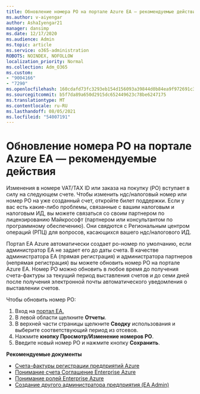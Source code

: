```yaml
---
title: Обновление номера PO на портале Azure EA — рекомендуемые действия
ms.author: v-aiyengar
author: AshaIyengar21
manager: dansimp
ms.date: 12/17/2020
ms.audience: Admin
ms.topic: article
ms.service: o365-administration
ROBOTS: NOINDEX, NOFOLLOW
localization_priority: Normal
ms.collection: Adm_O365
ms.custom:
- "9004166"
- "7290"
ms.openlocfilehash: 160cdafd73fc3293eb154d156093a39844d0b84ea9f972691c3630693d720b38
ms.sourcegitcommit: b5f7da89a650d2915dc652449623c78be6247175
ms.translationtype: MT
ms.contentlocale: ru-RU
ms.lasthandoff: 08/05/2021
ms.locfileid: "54007191"
---
```

# <a name="update-po-number-in-azure-ea-portal---recommended-steps"></a>Обновление номера PO на портале Azure EA — рекомендуемые действия

Изменения в номере VAT/TAX ID или заказа на покупку (PO) вступает в силу на следующем счете. Чтобы изменить ндс/налоговый номер или номер PO на уже созданный счет, откройте билет поддержки. Если у вас есть какие-либо проблемы, связанные с вашим налоговым и налоговым ИД, вы можете связаться со своим партнером по лицензированию Майкрософт (партнером или консультантом по программному обеспечению). Они свядются с Региональным центром операций (РПЦ) для вопросов, касающихся вашего ндс/налогового ИД. 

Портал EA Azure автоматически создает po-номер по умолчанию, если администратор EA не задает его до даты счета. В качестве администратора EA (прямая регистрация) и администратора партнеров (непрямая регистрация) вы можете обновить номер PO на портале Azure EA. Номер PO можно обновить в любое время до получения счета-фактуры за текущий период выставления счетов и до семи дней после получения электронной почты автоматического уведомления о выставлении счетов.    

Чтобы обновить номер PO:

1. Вход на [портал EA.](https://ea.azure.com/)
1. В левой области щелкните **Отчеты**.
1. В верхней части страницы щелкните **Сводку** использования и выберите соответствующий период из отсевов.
1. Нажмите **кнопку Просмотр/Изменение номеров PO**.
1. Введите новый номер PO и нажмите кнопку **Сохранить**.

**Рекомендуемые документы** 

- [Счета-фактуры регистрации предприятий Azure](https://docs.microsoft.com/azure/billing/billing-ea-portal-enrollment-invoices) 
- [Понимание счета Соглашение Enterprise Azure](https://docs.microsoft.com/azure/billing/billing-understand-your-bill-ea)  
- [Понимание ролей Enterprise Azure](https://docs.microsoft.com/azure/billing/billing-understand-your-bill-ea) 
- [Создание другого администратора предприятия (EA Admin)](https://docs.microsoft.com/azure/cost-management-billing/manage/ea-portal-administration#create-another-enterprise-administrator) 
